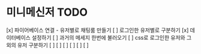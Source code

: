 # 미니메신저 TODO

[x] 파이어베이스 연결 - 유저별로 채팅룸 만들기
[ ] 로그인한 유저별로 구분하기
[x] 데이터베이스 설정하기
[ ] 과거의 메세지 한번에 불러오기
[ ] css로 로그인한 유저와 그 외의 유저 구분하기
[ ]
[ ]
[ ]
[ ]
[ ]
[ ]
